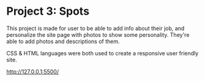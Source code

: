 # Project 3: Spots

This project is made for user to be able to add info about their job, and personalize the site page with photos to show some personality. They're able to add photos and descriptions of them.

CSS & HTML languages were both used to create a responsive user friendly site.

http://127.0.0.1:5500/
